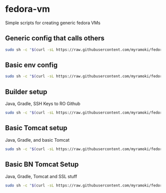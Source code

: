 # fedora-vm

Simple scripts for creating generic fedora VMs

## Generic config that calls others

```bash
sudo sh -c "$(curl -sL https://raw.githubusercontent.com/myramoki/fedora-vm/main/setup.sh)"
```

## Basic env config

```bash
sudo sh -c "$(curl -sL https://raw.githubusercontent.com/myramoki/fedora-vm/main/setup-basic.sh)"
```

## Builder setup

Java, Gradle, SSH Keys to RO Github

```bash
sudo sh -c "$(curl -sL https://raw.githubusercontent.com/myramoki/fedora-vm/main/setup-builder.sh)"
```

## Basic Tomcat setup

Java, Gradle, and basic Tomcat

```bash
sudo sh -c "$(curl -sL https://raw.githubusercontent.com/myramoki/fedora-vm/main/setup-tomcat.sh)"
```

## Basic BN Tomcat Setup

Java, Gradle, Tomcat and SSL stuff

```bash
sudo sh -c "$(curl -sL https://raw.githubusercontent.com/myramoki/fedora-vm/main/setup-biznuvo.sh)"
```
